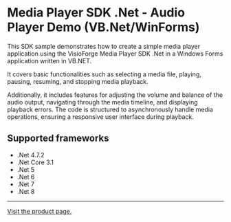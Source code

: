 ﻿# Media Player SDK .Net - Audio Player Demo (VB.Net/WinForms)

This SDK sample demonstrates how to create a simple media player application using the VisioForge Media Player SDK .Net in a Windows Forms application written in VB.NET.

It covers basic functionalities such as selecting a media file, playing, pausing, resuming, and stopping media playback.

Additionally, it includes features for adjusting the volume and balance of the audio output, navigating through the media timeline, and displaying playback errors. The code is structured to asynchronously handle media operations, ensuring a responsive user interface during playback.

## Supported frameworks

* .Net 4.7.2
* .Net Core 3.1
* .Net 5
* .Net 6
* .Net 7
* .Net 8

---

[Visit the product page.](https://www.visioforge.com/media-player-sdk-net)
